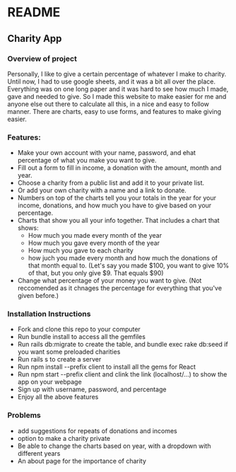 # README

## Charity App

### Overview of project
Personally, I like to give a certain percentage of whatever I make to charity. Until now, I had to use google sheets, and it was a bit all over the place. Everything was on one long paper and it was hard to see how much I made, gave and needed to give. So I made this website to make easier for me and anyone else out there to calculate all this, in a nice and easy to follow manner. There are charts, easy to use forms, and features to make giving easier. 

### Features:
* Make your own account with your name, password, and ehat percentage of what you make you want to give.
* Fill out a form to fill in income, a donation with the amount, month and year.
* Choose a charity from a public list and add it to your private list.
* Or add your own charity with a name and a link to donate.
* Numbers on top of the charts tell you your totals in the year for your income, donations, and how much you have to give based on your percentage.
* Charts that show you all your info together. That includes a chart that shows:
    * How much you made every month of the year
    * How much you gave every month of the year
    * How much you gave to each charity
    * how juch you made every month and how much the donations of that month equal to. (Let's say you made $100, you want to give 10% of that, but you only give $9. That equals $90)
* Change what percentage of your money you want to give. (Not reccomended as it chnages the percentage for everything that you've given before.)

### Installation Instructions
* Fork and clone this repo to your computer
* Run bundle install to access all the gemfiles
* Run rails db:migrate to create the table, and bundle exec rake db:seed if you want some preloaded charities
* Run rails s to create a server
* Run npm install --prefix client to install all the gems for React
* Run npm start --prefix client and clink the link (localhost/...) to show the app on your webpage
* Sign up with username, password, and percentage
* Enjoy all the above features

### Problems
* add suggestions for repeats of donations and incomes
* option to make a charity private
* Be able to change the charts based on year, with a dropdown with different years
* An about page for the importance of charity
